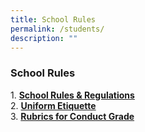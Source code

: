 ```yaml
---
title: School Rules
permalink: /students/
description: ""
---
```

### **School Rules**
1\.  **[School Rules & Regulations](/files/schrules1.pdf)**<br>
2\.  **[Uniform Etiquette](/files/schrules2.pdf)**<br>
3\.  **[Rubrics for Conduct Grade](/files/schrules3.pdf)**